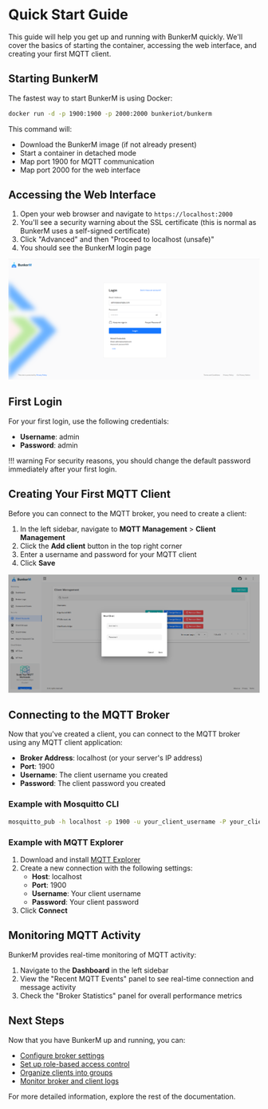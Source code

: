 # Quick Start Guide

This guide will help you get up and running with BunkerM quickly. We'll cover the basics of starting the container, accessing the web interface, and creating your first MQTT client.

## Starting BunkerM

The fastest way to start BunkerM is using Docker:

```bash
docker run -d -p 1900:1900 -p 2000:2000 bunkeriot/bunkerm
```

This command will:
- Download the BunkerM image (if not already present)
- Start a container in detached mode
- Map port 1900 for MQTT communication
- Map port 2000 for the web interface

## Accessing the Web Interface

1. Open your web browser and navigate to `https://localhost:2000`
2. You'll see a security warning about the SSL certificate (this is normal as BunkerM uses a self-signed certificate)
3. Click "Advanced" and then "Proceed to localhost (unsafe)"
4. You should see the BunkerM login page

![Login Page](../assets/images/login.png)

## First Login

For your first login, use the following credentials:

- **Username**: admin
- **Password**: admin

!!! warning
    For security reasons, you should change the default password immediately after your first login.

## Creating Your First MQTT Client

Before you can connect to the MQTT broker, you need to create a client:

1. In the left sidebar, navigate to **MQTT Management** > **Client Management**
2. Click the **Add client** button in the top right corner
3. Enter a username and password for your MQTT client
4. Click **Save**

![Add Client](../assets/images/add-client.png)

## Connecting to the MQTT Broker

Now that you've created a client, you can connect to the MQTT broker using any MQTT client application:

- **Broker Address**: localhost (or your server's IP address)
- **Port**: 1900
- **Username**: The client username you created
- **Password**: The client password you created

### Example with Mosquitto CLI

```bash
mosquitto_pub -h localhost -p 1900 -u your_client_username -P your_client_password -t test/topic -m "Hello from BunkerM!"
```

### Example with MQTT Explorer

1. Download and install [MQTT Explorer](http://mqtt-explorer.com/)
2. Create a new connection with the following settings:
   - **Host**: localhost
   - **Port**: 1900
   - **Username**: Your client username
   - **Password**: Your client password
3. Click **Connect**

## Monitoring MQTT Activity

BunkerM provides real-time monitoring of MQTT activity:

1. Navigate to the **Dashboard** in the left sidebar
2. View the "Recent MQTT Events" panel to see real-time connection and message activity
3. Check the "Broker Statistics" panel for overall performance metrics

## Next Steps

Now that you have BunkerM up and running, you can:

- [Configure broker settings](../mqtt/broker-configuration.md)
- [Set up role-based access control](../mqtt/role-management.md)
- [Organize clients into groups](../mqtt/group-management.md)
- [Monitor broker and client logs](../monitoring/broker-logs.md)

For more detailed information, explore the rest of the documentation. 